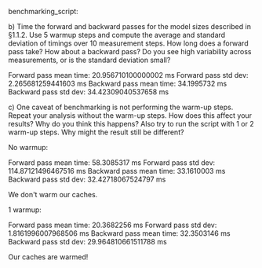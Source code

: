 benchmarking_script:

b) Time the forward and backward passes for the model sizes described in §1.1.2. Use 5 warmup steps and compute the average and standard deviation of timings over 10 measurement steps. How long does a forward pass take? How about a backward pass? Do you see high variability across measurements, or is the standard deviation small?

Forward pass mean time: 20.956710100000002 ms
Forward pass std dev: 2.265681259441603 ms
Backward pass mean time: 34.1995732 ms
Backward pass std dev: 34.42309040537658 ms

c) One caveat of benchmarking is not performing the warm-up steps. Repeat your analysis without the warm-up steps. How does this affect your results? Why do you think this happens? Also try to run the script with 1 or 2 warm-up steps. Why might the result still be different?

No warmup:

Forward pass mean time: 58.3085317 ms
Forward pass std dev: 114.87121496467516 ms
Backward pass mean time: 33.1610003 ms
Backward pass std dev: 32.42718067524797 ms

We don't warm our caches.

1 warmup:

Forward pass mean time: 20.3682256 ms
Forward pass std dev: 1.8161996007968506 ms
Backward pass mean time: 32.3503146 ms
Backward pass std dev: 29.964810661511788 ms

Our caches are warmed!
